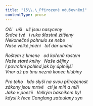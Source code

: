 ```yaml
---
title: "15\\.\_Přirozené oduševnění"
contentType: prose
---
```


_Oči   uši   už jsou nasyceny  
Srdce tvé   i ruka šťastně ztišeny  
Nekonečné pohnulo se nebe  
Naše velké jmění   toť dar umění_

  

_Roštem z kmene   od kořenů rostem  
Naše staré knihy   Naše dějiny  
I povrchní pohled jak by úplnější  
Vnor až po tmu nezná konec hlubiny_

  

_Pro toho   kdo slyší na svou přirozenost  
zákony jsou mrtvé   ctí je míň a míň  
Jako v poezii   Velkým básníkem byl  
kdysi k řece Canglang zatoulaný syn_

